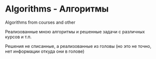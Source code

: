 # Algorithms - Алгоритмы

Algorithms from courses and other

Реализованные мною алгоритмы и решенные задачи с различных курсов и т.п.

Решения не списанные, а реализованные из головы (но это не точно, нет информации откуда они в голове)
